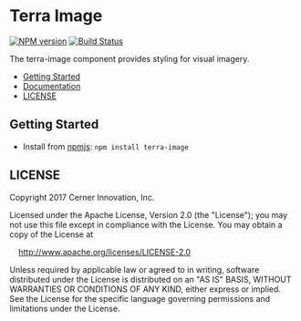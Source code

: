 # Terra Image


[![NPM version](http://img.shields.io/npm/v/terra-image.svg)](https://www.npmjs.org/package/terra-image)
[![Build Status](https://travis-ci.org/cerner/terra-ui.svg?branch=master)](https://travis-ci.org/cerner/terra-ui)

The terra-image component provides styling for visual imagery.

- [Getting Started](#getting-started)
- [Documentation](https://github.com/cerner/terra-ui/tree/master/packages/terra-image/docs)
- [LICENSE](#license)

## Getting Started

- Install from [npmjs](https://www.npmjs.com): `npm install terra-image`

## LICENSE

Copyright 2017 Cerner Innovation, Inc.

Licensed under the Apache License, Version 2.0 (the "License"); you may not use this file except in compliance with the License. You may obtain a copy of the License at

&nbsp;&nbsp;&nbsp;&nbsp;http://www.apache.org/licenses/LICENSE-2.0

Unless required by applicable law or agreed to in writing, software distributed under the License is distributed on an "AS IS" BASIS, WITHOUT WARRANTIES OR CONDITIONS OF ANY KIND, either express or implied. See the License for the specific language governing permissions and limitations under the License.
